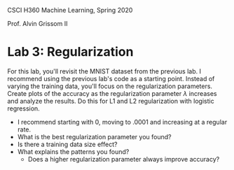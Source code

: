 CSCI H360 Machine Learning, Spring 2020

Prof. Alvin Grissom II

# Lab 3: Regularization

For this lab, you'll revisit the MNIST dataset from the previous lab.  I recommend using the previous lab's code as a starting point.  Instead of varying the training data, you'll focus on the regularization parameters.  Create plots of the accuracy as the regularization parameter $\lambda$ increases and analyze the results. Do this for L1 and L2 regularization with logistic regression.

- I recommend starting with 0, moving to .0001 and increasing at a regular rate.
- What is the best regularization parameter you found?  
- Is there a training data size effect?
- What explains the patterns you found?
  - Does a higher regularization parameter always improve accuracy?  
